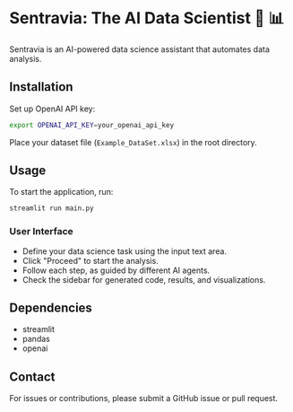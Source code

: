 # Sentravia: The AI Data Scientist 🚀 📊

Sentravia is an AI-powered data science assistant that automates data analysis.

## Installation

Set up OpenAI API key:
```bash
export OPENAI_API_KEY=your_openai_api_key
```

Place your dataset file (`Example_DataSet.xlsx`) in the root directory.

## Usage

To start the application, run:
```bash
streamlit run main.py
```

### User Interface
- Define your data science task using the input text area.
- Click "Proceed" to start the analysis.
- Follow each step, as guided by different AI agents.
- Check the sidebar for generated code, results, and visualizations.

## Dependencies
- streamlit
- pandas
- openai

## Contact
For issues or contributions, please submit a GitHub issue or pull request.
